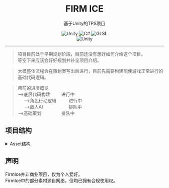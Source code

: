 <div align = "center">

<h1>FIRM ICE</h1>
基于Unity的TPS项目

![Unity](https://img.shields.io/badge/Unity-000000.svg?style=flat-square&logo=unity&logoColor=white)
![C#](https://img.shields.io/badge/C%20Sharp-512BD4.svg?style=flat-square&logo=csharp&logoColor=white)
![GLSL](https://img.shields.io/badge/GLSL-5586A4.svg?style=flat-square&logo=opengl&logoColor=white)<br>
![Unity](https://img.shields.io/badge/Unity-2023.2.3f1-black?style=flat-square&logo=unity)
</div>

---
>项目目前处于早期规划阶段，目前还没有想好如何介绍这个项目。<br>
>等空下来应该会好好规划并补全项目介绍。<br>

>大概整体流程会在策划案写出后进行，目前先需要构建能使游戏正常进行的基础代码逻辑。

>目前的进度概览<br>
-->底层代码构建 &emsp;&emsp; 进行中<br>
&nbsp;&nbsp;&nbsp;&nbsp;&nbsp;-->角色行动逻辑 &nbsp;&emsp;&emsp; 进行中<br>
&nbsp;&nbsp;&nbsp;&nbsp;&nbsp;-->敌人AI &nbsp;&emsp;&emsp;&emsp;&emsp;&emsp; 排队中<br>
-->基础策划&emsp;&emsp;&emsp;&emsp;&nbsp; 排队中  
                
## 项目结构
<details>
  <summary>Asset结构</summary>

```json
-Asset                          //主目录
|    -ACTOR                     //用于存放对象
|    -ART                       //一般的平面美术资源
|    |  -Materials              //Prefab中用到的材质
|    -AstarNavMesh              //A*寻路缓存的NavMesh
|    -Component                 //引用的外部组件
|    -Editor                    //UnityEditor工具
|    -Plugins                   //引用的外部插件
|    -Prefab                    //系统预制体
|    -SCENE                     //场景文件
|    -Scripts                   //主要脚本
|    |  -SelfMade
|    |  |   -Actor              //角色控制器相关基础脚本
|    |  |   -Common             //全局通用
|    |  |   -Detecor            //检测器
|    |  |   -FollowScripts      //跟随核心
|    |  |   -FPSUSED(Aborted)   //FPS相关(项目已不使用)
|    |  |   -FUNDUDE            //娱乐效果脚本
|    |  |   -GunBattle          //射击相关
|    |  |   -TestScripts        //临时测试脚本暂存
|    |  |   -UI                 //UI相关
|    -TempAsset                 //临时文件暂存
|    -Trash                     //文件暂存
```
</details>

## 声明
FirmIce并非商业项目，仅为个人爱好。<br>
FirmIce中的部分素材源自网络，但均已拥有合规使用权。
